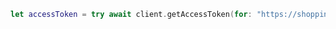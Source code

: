 ```swift title="ContentView.swift"
let accessToken = try await client.getAccessToken(for: "https://shopping.your-app.com/api")
```
